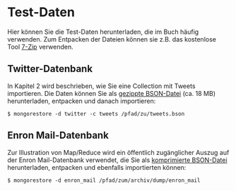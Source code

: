 # Test-Daten #
Hier können Sie die Test-Daten herunterladen, die im Buch häufig verwenden. Zum Entpacken der Dateien können sie z.B. das kostenlose Tool [7-Zip](http://www.7-zip.de) verwenden.

## Twitter-Datenbank ##
In Kapitel 2 wird beschrieben, wie Sie eine Collection mit Tweets importieren. Die Daten können Sie als [gezippte BSON-Datei](tweets.zip?raw=true) (ca. 18 MB) herunterladen, entpacken und danach importieren:
    
    $ mongorestore -d twitter -c tweets /pfad/zu/tweets.bson 

## Enron Mail-Datenbank ##
Zur Illustration von Map/Reduce wird ein öffentlich zugänglicher Auszug auf der Enron Mail-Datenbank verwendet, die Sie als [komprimierte BSON-Datei](http://mongodb-enron-email.s3-website-us-east-1.amazonaws.com/) herunterladen, entpacken und ebenfalls importierten können:

    $ mongorestore -d enron_mail /pfad/zum/archiv/dump/enron_mail 

